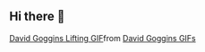 ## Hi there 👋

<div class="tenor-gif-embed" data-postid="17664862" data-share-method="host" data-aspect-ratio="1.78771" data-width="100%"><a href="https://tenor.com/view/david-goggins-lifting-they-dont-know-me-workout-gym-gif-17664862">David Goggins Lifting GIF</a>from <a href="https://tenor.com/search/david+goggins-gifs">David Goggins GIFs</a></div> <script type="text/javascript" async src="https://tenor.com/embed.js"></script>
<!-- 
<p><img src="https://github-readme-stats.vercel.app/api?username=abhiifour&amp;show_icons=true" alt="GitHub Stats"></p>
-->
